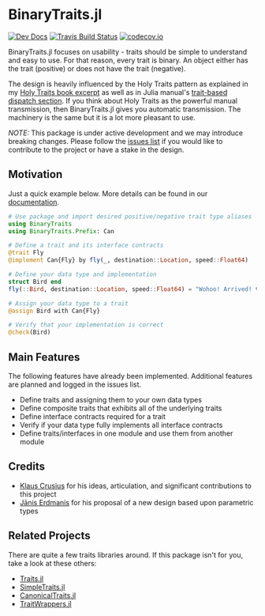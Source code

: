 # BinaryTraits.jl

[![Dev Docs](https://img.shields.io/badge/docs-dev-blue.svg)](https://tk3369.github.io/BinaryTraits.jl/dev)
[![Travis Build Status](https://travis-ci.org/tk3369/BinaryTraits.jl.svg?branch=master)](https://travis-ci.org/tk3369/BinaryTraits.jl)
[![codecov.io](http://codecov.io/github/tk3369/BinaryTraits.jl/coverage.svg?branch=master)](http://codecov.io/github/tk3369/BinaryTraits.jl?branch=master)

BinaryTraits.jl focuses on usability - traits should be simple to understand and easy to use.
For that reason, every trait is binary.  An object either has the trait (positive) or does not
have the trait (negative).

The design is heavily influenced by the Holy Traits pattern as explained in my
[Holy Traits book excerpt](https://ahsmart.com/pub/holy-traits-design-patterns-and-best-practice-book.html)
as well as in Julia manual's
[trait-based dispatch section](https://docs.julialang.org/en/v1/manual/methods/#Trait-based-dispatch-1).
If you think about Holy Traits as the powerful manual transmission, then BinaryTraits.jl
gives you automatic transmission.  The machinery is the same but it is a lot more pleasant
to use.

*NOTE:* This package is under active development and we may introduce breaking
changes.  Please follow the
[issues list](https://github.com/tk3369/BinaryTraits.jl/issues)
if you would like to contribute to the project or have a stake in
the design.

## Motivation

Just a quick example below.  More details can be found
in our [documentation](https://tk3369.github.io/BinaryTraits.jl/dev).

```julia
# Use package and import desired positive/negative trait type aliases
using BinaryTraits
using BinaryTraits.Prefix: Can

# Define a trait and its interface contracts
@trait Fly
@implement Can{Fly} by fly(_, destination::Location, speed::Float64)

# Define your data type and implementation
struct Bird end
fly(::Bird, destination::Location, speed::Float64) = "Wohoo! Arrived! 🐦"

# Assign your data type to a trait
@assign Bird with Can{Fly}

# Verify that your implementation is correct
@check(Bird)
```

## Main Features

The following features have already been implemented.  Additional features are planned
and logged in the issues list.

* Define traits and assigning them to your own data types
* Define composite traits that exhibits all of the underlying traits
* Define interface contracts required for a trait
* Verify if your data type fully implements all interface contracts
* Define traits/interfaces in one module and use them from another module

## Credits

* [Klaus Crusius](https://github.com/KlausC) for his ideas, articulation, and significant contributions to this project
* [Jānis Erdmanis](https://github.com/akels) for his proposal of a new design based upon parametric types

## Related Projects

There are quite a few traits libraries around.  If this package isn't for
you, take a look at these others:

* [Traits.jl](https://github.com/schlichtanders/Traits.jl)
* [SimpleTraits.jl](https://github.com/mauro3/SimpleTraits.jl)
* [CanonicalTraits.jl](https://github.com/thautwarm/CanonicalTraits.jl)
* [TraitWrappers.jl](https://github.com/xiaodaigh/TraitWrappers.jl)

